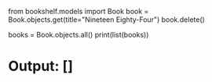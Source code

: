 from bookshelf.models import Book
book = Book.objects.get(title="Nineteen Eighty-Four")
book.delete()

books = Book.objects.all()
print(list(books)) 
 # Output: []

